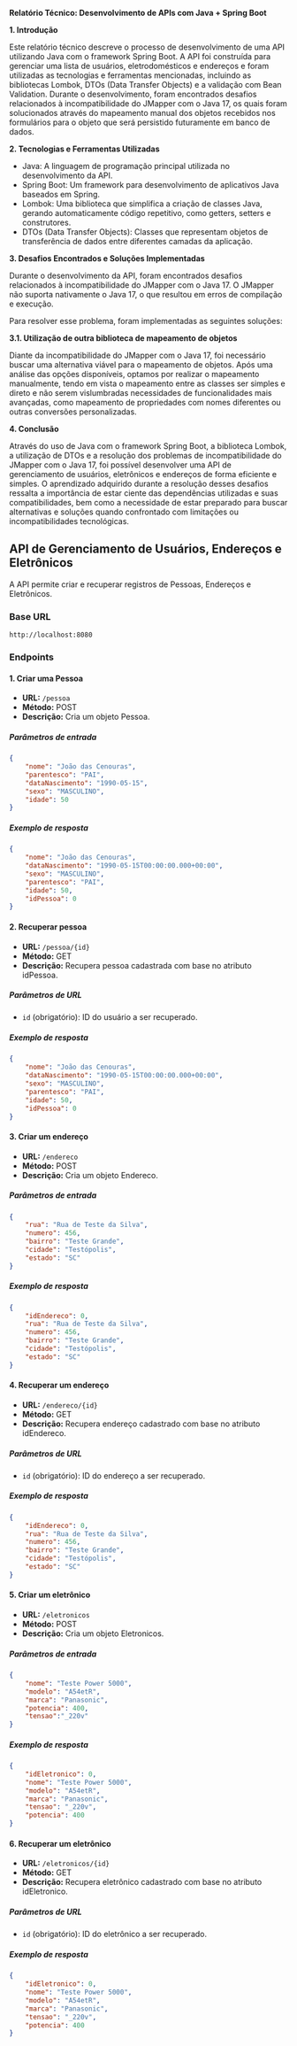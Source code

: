 **Relatório Técnico: Desenvolvimento de APIs com Java + Spring Boot**

**1. Introdução**

Este relatório técnico descreve o processo de desenvolvimento de uma API utilizando Java com o framework Spring Boot. A API foi construída para gerenciar uma lista de usuários, eletrodomésticos e endereços e foram utilizadas as tecnologias e ferramentas mencionadas, incluindo as bibliotecas Lombok, DTOs (Data Transfer Objects) e a validação com Bean Validation. Durante o desenvolvimento, foram encontrados desafios relacionados à incompatibilidade do JMapper com o Java 17, os quais foram solucionados através do mapeamento manual dos objetos recebidos nos formulários para o objeto que será persistido futuramente em banco de dados.


**2. Tecnologias e Ferramentas Utilizadas**

- Java: A linguagem de programação principal utilizada no desenvolvimento da API.
- Spring Boot: Um framework para desenvolvimento de aplicativos Java baseados em Spring.
- Lombok: Uma biblioteca que simplifica a criação de classes Java, gerando automaticamente código repetitivo, como getters, setters e construtores.
- DTOs (Data Transfer Objects): Classes que representam objetos de transferência de dados entre diferentes camadas da aplicação.

**3. Desafios Encontrados e Soluções Implementadas**

Durante o desenvolvimento da API, foram encontrados desafios relacionados à incompatibilidade do JMapper com o Java 17. O JMapper não suporta nativamente o Java 17, o que resultou em erros de compilação e execução.

Para resolver esse problema, foram implementadas as seguintes soluções:

**3.1. Utilização de outra biblioteca de mapeamento de objetos**

Diante da incompatibilidade do JMapper com o Java 17, foi necessário buscar uma alternativa viável para o mapeamento de objetos. Após uma análise das opções disponíveis, optamos por realizar o mapeamento manualmente, tendo em vista o mapeamento entre as classes ser simples e direto e não serem vislumbradas necessidades de funcionalidades mais avançadas, como mapeamento de propriedades com nomes diferentes ou outras conversões personalizadas.


**4. Conclusão**

Através do uso de Java com o framework Spring Boot, a biblioteca Lombok, a utilização de DTOs e a resolução dos problemas de incompatibilidade do JMapper com o Java 17, foi possível desenvolver uma API de gerenciamento de usuários, eletrônicos e endereços de forma eficiente e simples. 
O aprendizado adquirido durante a resolução desses desafios ressalta a importância de estar ciente das dependências utilizadas e suas compatibilidades, bem como a necessidade de estar preparado para buscar alternativas e soluções quando confrontado com limitações ou incompatibilidades tecnológicas.


## API de Gerenciamento de Usuários, Endereços e Eletrônicos

A API permite criar e recuperar registros de Pessoas, Endereços e Eletrônicos.

### Base URL
`http://localhost:8080`

### Endpoints

#### 1. Criar uma Pessoa

- **URL:** `/pessoa`
- **Método:** POST
- **Descrição:** Cria um objeto Pessoa.

##### Parâmetros de entrada
```json
{
    "nome": "João das Cenouras",
    "parentesco": "PAI",
    "dataNascimento": "1990-05-15",
    "sexo": "MASCULINO",    
    "idade": 50    
}
```

##### Exemplo de resposta
```json
{
    "nome": "João das Cenouras",
    "dataNascimento": "1990-05-15T00:00:00.000+00:00",
    "sexo": "MASCULINO",
    "parentesco": "PAI",
    "idade": 50,
    "idPessoa": 0
}

```

#### 2. Recuperar pessoa

- **URL:** `/pessoa/{id}`
- **Método:** GET
- **Descrição:** Recupera pessoa cadastrada com base no atributo idPessoa.

##### Parâmetros de URL
- `id` (obrigatório): ID do usuário a ser recuperado.

##### Exemplo de resposta
```json
{
    "nome": "João das Cenouras",
    "dataNascimento": "1990-05-15T00:00:00.000+00:00",
    "sexo": "MASCULINO",
    "parentesco": "PAI",
    "idade": 50,
    "idPessoa": 0
}
```

#### 3. Criar um endereço
- **URL:** `/endereco`
- **Método:** POST
- **Descrição:** Cria um objeto Endereco.

##### Parâmetros de entrada
```json
{
    "rua": "Rua de Teste da Silva",
    "numero": 456,
    "bairro": "Teste Grande",
    "cidade": "Testópolis",
    "estado": "SC"
}
```

##### Exemplo de resposta
```json
{
    "idEndereco": 0,
    "rua": "Rua de Teste da Silva",
    "numero": 456,
    "bairro": "Teste Grande",
    "cidade": "Testópolis",
    "estado": "SC"
}
```

#### 4. Recuperar um endereço
- **URL:** `/endereco/{id}`
- **Método:** GET
- **Descrição:** Recupera endereço cadastrado com base no atributo idEndereco.

##### Parâmetros de URL
- `id` (obrigatório): ID do endereço a ser recuperado.

##### Exemplo de resposta
```json
{
    "idEndereco": 0,
    "rua": "Rua de Teste da Silva",
    "numero": 456,
    "bairro": "Teste Grande",
    "cidade": "Testópolis",
    "estado": "SC"
}
```


#### 5. Criar um eletrônico

- **URL:** `/eletronicos`
- **Método:** POST
- **Descrição:** Cria um objeto Eletronicos.

##### Parâmetros de entrada
```json
{
    "nome": "Teste Power 5000",
    "modelo": "A54etR",
    "marca": "Panasonic", 
    "potencia": 400,    
    "tensao":"_220v"
}
```

##### Exemplo de resposta
```json
{
    "idEletronico": 0,
    "nome": "Teste Power 5000",
    "modelo": "A54etR",
    "marca": "Panasonic",
    "tensao": "_220v",
    "potencia": 400
}
```

#### 6. Recuperar um eletrônico
- **URL:** `/eletronicos/{id}`
- **Método:** GET
- **Descrição:** Recupera eletrônico cadastrado com base no atributo idEletronico.

##### Parâmetros de URL
- `id` (obrigatório): ID do eletrônico a ser recuperado.

##### Exemplo de resposta
```json
{
    "idEletronico": 0,
    "nome": "Teste Power 5000",
    "modelo": "A54etR",
    "marca": "Panasonic",
    "tensao": "_220v",
    "potencia": 400
}
```

